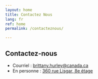 ```yaml
---
layout: home
title: Contactez Nous
lang: fr
ref: home
permalink: /contacteznous/

---
```



## Contactez-nous
- Courriel : [brittany.hurley@canada.ca](mailto:brittany.hurley@canada.ca)
- En personne : [360 rue Lisgar, 8e étage](https://goo.gl/maps/EGtbR8EMoDMkbCdh8)